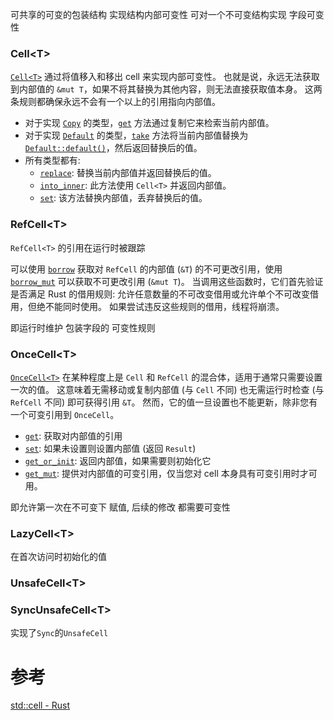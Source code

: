 可共享的可变的包装结构
实现结构内部可变性
可对一个不可变结构实现 字段可变性


### Cell\<T\>

[`Cell<T>`](https://rustwiki.org/zh-CN/std/cell/struct.Cell.html "struct std::cell::Cell") 通过将值移入和移出 cell 来实现内部可变性。 也就是说，永远无法获取到内部值的 `&mut T`，如果不将其替换为其他内容，则无法直接获取值本身。 这两条规则都确保永远不会有一个以上的引用指向内部值。

- 对于实现 [`Copy`](https://rustwiki.org/zh-CN/std/marker/trait.Copy.html "trait std::marker::Copy") 的类型，[`get`](https://rustwiki.org/zh-CN/std/cell/struct.Cell.html#method.get "method std::cell::Cell::get") 方法通过复制它来检索当前内部值。
- 对于实现 [`Default`](https://rustwiki.org/zh-CN/std/default/trait.Default.html "trait std::default::Default") 的类型，[`take`](https://rustwiki.org/zh-CN/std/cell/struct.Cell.html#method.take "method std::cell::Cell::take") 方法将当前内部值替换为 [`Default::default()`](https://rustwiki.org/zh-CN/std/default/trait.Default.html#tymethod.default "associated function std::default::Default::default")，然后返回替换后的值。
- 所有类型都有:
    - [`replace`](https://rustwiki.org/zh-CN/std/cell/struct.Cell.html#method.replace "method std::cell::Cell::replace"): 替换当前内部值并返回替换后的值。
    - [`into_inner`](https://rustwiki.org/zh-CN/std/cell/struct.Cell.html#method.into_inner "method std::cell::Cell::into_inner"): 此方法使用 `Cell<T>` 并返回内部值。
    - [`set`](https://rustwiki.org/zh-CN/std/cell/struct.Cell.html#method.set "method std::cell::Cell::set"): 该方法替换内部值，丢弃替换后的值。

### RefCell\<T>
`RefCell<T>` 的引用在运行时被跟踪

可以使用 [`borrow`](https://rustwiki.org/zh-CN/std/cell/struct.RefCell.html#method.borrow "method std::cell::RefCell::borrow") 获取对 `RefCell` 的内部值 (`&T`) 的不可更改引用，使用 [`borrow_mut`](https://rustwiki.org/zh-CN/std/cell/struct.RefCell.html#method.borrow_mut "method std::cell::RefCell::borrow_mut") 可以获取不可更改引用 (`&mut T`)。 当调用这些函数时，它们首先验证是否满足 Rust 的借用规则: 允许任意数量的不可改变借用或允许单个不可改变借用，但绝不能同时使用。 如果尝试违反这些规则的借用，线程将崩溃。

即运行时维护 包装字段的 可变性规则
### OnceCell\<T>
[`OnceCell<T>`](https://rustwiki.org/zh-CN/std/cell/struct.OnceCell.html "struct std::cell::OnceCell") 在某种程度上是 `Cell` 和 `RefCell` 的混合体，适用于通常只需要设置一次的值。 这意味着无需移动或复制内部值 (与 `Cell` 不同) 也无需运行时检查 (与 `RefCell` 不同) 即可获得引用 `&T`。 然而，它的值一旦设置也不能更新，除非您有一个可变引用到 `OnceCell`。

- [`get`](https://rustwiki.org/zh-CN/std/cell/struct.OnceCell.html#method.get "method std::cell::OnceCell::get"): 获取对内部值的引用
- [`set`](https://rustwiki.org/zh-CN/std/cell/struct.OnceCell.html#method.set "method std::cell::OnceCell::set"): 如果未设置则设置内部值 (返回 `Result`)
- [`get_or_init`](https://rustwiki.org/zh-CN/std/cell/struct.OnceCell.html#method.get_or_init "method std::cell::OnceCell::get_or_init"): 返回内部值，如果需要则初始化它
- [`get_mut`](https://rustwiki.org/zh-CN/std/cell/struct.OnceCell.html#method.get_mut "method std::cell::OnceCell::get_mut"): 提供对内部值的可变引用，仅当您对 cell 本身具有可变引用时才可用。

即允许第一次在不可变下 赋值, 后续的修改 都需要可变性

### LazyCell\<T>
在首次访问时初始化的值

### UnsafeCell\<T>


### SyncUnsafeCell\<T>
实现了`Sync`的`UnsafeCell`


# 参考
[std::cell - Rust](https://doc.rust-lang.org/std/cell/index.html)
